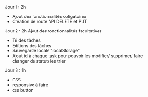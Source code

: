 Jour 1 : 2h

- Ajout des fonctionnalités obligatoires
- Création de route API DELETE et PUT

Jour 2 : 2h
Ajout des fonctionnalités facultatives

- Tri des tâches
- Editions des tâches
- Sauvegarde locale "localStorage"
- Ajout id à chaque task pour pouvoir les modifier/ supprimer/ faire changer de statut/ les trier

Jour 3 : 1h

- CSS
- responsive à faire
- css button
